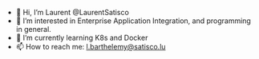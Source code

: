 - 👋 Hi, I’m Laurent @LaurentSatisco
- 👀 I’m interested in Enterprise Application Integration, and programming in general.
- 🌱 I’m currently learning K8s and Docker
- 📫 How to reach me: l.barthelemy@satisco.lu

<!---
LaurentSatisco/LaurentSatisco is a ✨ special ✨ repository because its `README.md` (this file) appears on your GitHub profile.
You can click the Preview link to take a look at your changes.
--->
